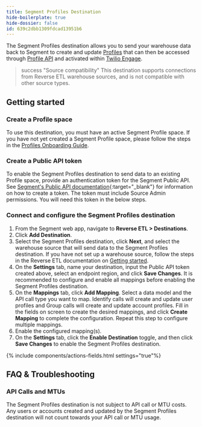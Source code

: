 ```yaml
---
title: Segment Profiles Destination
hide-boilerplate: true
hide-dossier: false
id: 639c2dbb1309fdcad13951b6
---
```

The Segment Profiles destination allows you to send your warehouse data back to Segment to create and update [Profiles](/docs/profiles/) that can then be accessed through [Profile API](/docs/profiles/profile-api/) and activated within [Twilio Engage](/docs/engage). 

> success "Source compatibility"
> This destination supports connections from Reverse ETL warehouse sources, and is not compatible with other source types.

## Getting started

### Create a Profile space

To use this destination, you must have an active Segment Profile space. If you have not yet created a Segment Profile space, please follow the steps in the [Profiles Onboarding Guide](/docs/profiles/quickstart/).

### Create a Public API token

To enable the Segment Profiles destination to send data to an existing Profile space, provide an authentication token for the Segment Public API. See [Segment's Public API documentation](https://docs.segmentapis.com/tag/Getting-Started#section/Get-an-API-token){:target="_blank"} for information on how to create a token. The token must include Source Admin permissions. You will need this token in the below steps.

### Connect and configure the Segment Profiles destination

1. From the Segment web app, navigate to **Reverse ETL > Destinations**.
2. Click **Add Destination**.
3. Select the Segment Profiles destination, click **Next**, and select the warehouse source that will send data to the Segment Profiles destination. If you have not set up a warehouse source, follow the steps in the Reverse ETL documentation on [Getting started](/docs/reverse-etl/#getting-started).
4. On the **Settings** tab, name your destination, input the Public API token created above, select an endpoint region, and click **Save Changes**. It is recommended to configure and enable all mappings before enabling the Segment Profiles destination.
5. On the **Mappings** tab, click **Add Mapping**. Select a data model and the API call type you want to map. Identify calls will create and update user profiles and Group calls will create and update account profiles. Fill in the fields on screen to create the desired mappings, and click **Create Mapping** to complete the configuration. Repeat this step to configure multiple mappings. 
6. Enable the configured mapping(s).
7. On the **Settings** tab, click the **Enable Destination** toggle, and then click **Save Changes** to enable the Segment Profiles destination.

{% include components/actions-fields.html settings="true"%}

## FAQ & Troubleshooting

### API Calls and MTUs
The Segment Profiles destination is not subject to API call or MTU costs. Any users or accounts created and updated by the Segment Profiles destination will not count towards your API call or MTU usage.
